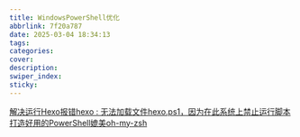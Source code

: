 ```yaml
---
title: WindowsPowerShell优化
abbrlink: 7f20a787
date: 2025-03-04 18:34:13
tags:
categories:
cover:
description:
swiper_index:
sticky:
---
```


[解决运行Hexo报错hexo : 无法加载文件hexo.ps1，因为在此系统上禁止运行脚本](https://blog.csdn.net/qq_42951560/article/details/123678786)
[打造好用的PowerShell媲美oh-my-zsh](https://blog.unclezs.com/pages/9b6e12)